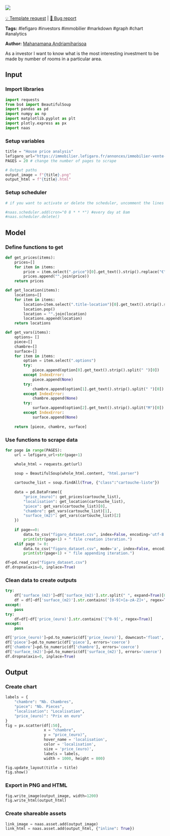 <a href="https://app.naas.ai/user-redirect/naas/downloader?url=https://raw.githubusercontent.com/jupyter-naas/awesome-notebooks/master/LeFigaro/LeFigaro_House_Price_analysis.ipynb" target="_parent"><img src="https://naasai-public.s3.eu-west-3.amazonaws.com/open_in_naas.svg"/></a><br><br><a href="https://github.com/jupyter-naas/awesome-notebooks/issues/new?assignees=&labels=&template=template-request.md&title=Tool+-+Action+of+the+notebook+">💡 Template request</a> | <a href="https://github.com/jupyter-naas/awesome-notebooks/issues/new?assignees=&labels=&template=bug_report.md&title=LeFigaro+-+House+Price+analysis:+Error+short+description">🚨 Bug report</a>

**Tags:** #lefigaro #investors #immobilier #markdown #graph #chart #analytics

**Author:** [Mahanamana Andriamiharisoa](https://www.linkedin.com/in/mahanamana/)

As a investor I want to know what is the most interesting investment to be made by number of rooms in a particular area.

## Input

### Import libraries


```python
import requests
from bs4 import BeautifulSoup
import pandas as pd
import numpy as np
import matplotlib.pyplot as plt
import plotly.express as px
import naas
```

### Setup variables


```python
title = "House price analysis"
lefigaro_url="https://immobilier.lefigaro.fr/annonces/immobilier-vente-maison-paris.html?page=" #link can be changed but keep ?page= to ensure scraping
PAGES = 20 # change the number of pages to scrape

# Output paths
output_image = f"{title}.png"
output_html = f"{title}.html"
```

### Setup scheduler


```python
# if you want to activate or delete the scheduler, uncomment the lines below:

#naas.scheduler.add(cron="0 8 * * *") #every day at 8am
#naas.scheduler.delete() 
```

## Model

### Define functions to get


```python
def get_prices(items):
    prices=[]
    for item in items:
        price = item.select(".price")[0].get_text().strip().replace("€", "").split()
        prices.append("".join(price))
    return prices

def get_location(items):
    locations=[]
    for item in items:
        location=item.select(".title-location")[0].get_text().strip().split(" ")
        location.pop()
        location = "".join(location)
        locations.append(location)
    return locations

def get_vars(items):
    options= []
    piece=[]
    chambre=[]
    surface=[]
    for item in items:
        option = item.select(".options")
        try:
            piece.append(option[0].get_text().strip().split(" ")[0])
        except IndexError:
            piece.append(None)
        try:
            chambre.append(option[1].get_text().strip().split(" ")[0])
        except IndexError:
            chambre.append(None)
        try:
            surface.append(option[2].get_text().strip().split("M")[0])
        except IndexError:
            surface.append(None)
  
    return [piece, chambre, surface]
```

### Use functions to scrape data


```python
for page in range(PAGES):
    url = lefigaro_url+str(page+1)

    whole_html = requests.get(url)

    soup = BeautifulSoup(whole_html.content, "html.parser")
    
    cartouche_list = soup.findAll(True, {"class":"cartouche-liste"})
    
    data = pd.DataFrame({
        "price_(euro)": get_prices(cartouche_list),
        "localisation": get_location(cartouche_list),
        "piece": get_vars(cartouche_list)[0],
        "chambre": get_vars(cartouche_list)[1],
        "surface_(m2)": get_vars(cartouche_list)[2]
    })
    
    if page==0:
        data.to_csv("figaro_dataset.csv", index=False, encoding='utf-8')
        print(str(page+1) + " file creation iteration.")
    elif page != 0:
        data.to_csv("figaro_dataset.csv", mode='a', index=False, encoding='utf-8', header=False)
        print(str(page+1) + " file appending iteration.")
```


```python
df=pd.read_csv("figaro_dataset.csv")
df.dropna(axis=0, inplace=True)
```

### Clean data to create outputs


```python
try:
    df['surface_(m2)']=df['surface_(m2)'].str.split(" ", expand=True)[0]
    df = df[~df['surface_(m2)'].str.contains('[0-9]+[a-zA-Z]+', regex=True)] 
except:
    pass
try:
    df=df[~df['price_(euro)'].str.contains('[^0-9]', regex=True)]
except:
    pass

df['price_(euro)']=pd.to_numeric(df['price_(euro)'], downcast='float', errors='coerce')
df['piece']=pd.to_numeric(df['piece'], errors='coerce')
df['chambre']=pd.to_numeric(df['chambre'], errors='coerce')
df['surface_(m2)']=pd.to_numeric(df['surface_(m2)'], errors='coerce')
df.dropna(axis=0, inplace=True)
```

## Output

### Create chart


```python
labels = {
    "chambre": "Nb. Chambres",
    "piece": "Nb. Pieces",
    "localisation": "Localisation",
    "price_(euro)": "Prix en euro"
}
fig = px.scatter(df[:50],
                 x = "chambre", 
                 y = "price_(euro)",
                 hover_name = 'localisation',
                 color = 'localisation',
                 size = 'price_(euro)',
                 labels = labels,
                 width = 1000, height = 800)

fig.update_layout(title = title)
fig.show()
```

### Export in PNG and HTML


```python
fig.write_image(output_image, width=1200)
fig.write_html(output_html)
```

### Create shareable assets


```python
link_image = naas.asset.add(output_image)
link_html = naas.asset.add(output_html, {"inline": True})
```
